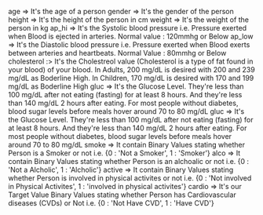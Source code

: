 
age => It's the age of a person
gender => It's the gender of the person
height => It's the height of the person in cm
weight => It's the weight of the person in kg
ap_hi => It's the Systolic blood pressure i.e. Pressure exerted when Blood is ejected in arteries. Normal value : 120mmhg or Below
ap_low => It's the Diastolic blood pressure i.e. Pressure exerted when Blood exerts between arteries and heartbeats. Normal Value : 80mmhg or Below
cholesterol :> It's the Cholestreol value (Cholesterol is a type of fat found in your blood) of your blood. In Adults, 200 mg/dL is desired with 200 and 239 mg/dL as Boderline High. In Children, 170 mg/dL is desired with 170 and 199 mg/dL as Boderline High
gluc => It's the Glucose Level. They're less than 100 mg/dL after not eating (fasting) for at least 8 hours. And they're less than 140 mg/dL 2 hours after eating. For most people without diabetes, blood sugar levels before meals hover around 70 to 80 mg/dL
gluc => It's the Glucose Level. They're less than 100 mg/dL after not eating (fasting) for at least 8 hours. And they're less than 140 mg/dL 2 hours after eating. For most people without diabetes, blood sugar levels before meals hover around 70 to 80 mg/dL
smoke => It contain Binary Values stating whether Person is a Smoker or not i.e. {0 : 'Not a Smoker', 1 : 'Smoker'}
alco => It contain Binary Values stating whether Person is an alchoalic or not i.e. {0 : 'Not a Alcholic', 1 : 'Alcholic'}
active => It contain Binary Values stating whether Person is involved in physical activites or not i.e. {0 : 'Not involved in Physical Activites', 1 : 'involved in physical activites'}
cardio => It's our Target Value Binary Values stating whether Person has Cardiovascular diseases (CVDs) or Not i.e. {0 : 'Not Have CVD', 1 : 'Have CVD'}